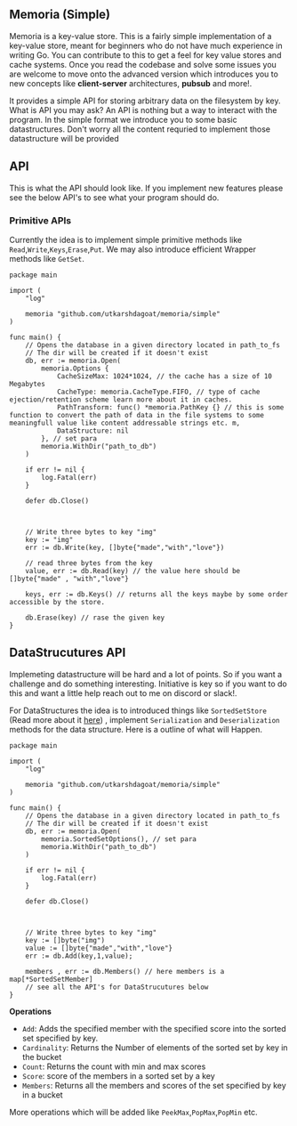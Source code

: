 ## Memoria (Simple)
Memoria is a key-value store. This is a fairly simple implementation of a key-value store, meant for beginners who do not have much experience in writing Go. You can contribute to this to get a feel for key value stores and cache systems. Once you read the codebase and solve some issues you are welcome to move onto the advanced version which introduces you to new concepts like **client-server** architectures, **pubsub** and more!.

It provides a simple API for storing arbitrary data on the filesystem by key. What is API you may ask? An API is nothing but a way to interact with the program. 
In the simple format we introduce you to some basic datastructures. Don't worry all the content 
requried to implement those datastructure will be provided



## API

This is what the API should look like. If you implement new features please see the below API's to see what your program should do.


### Primitive APIs
Currently the idea is to implement simple primitive methods like `Read`,`Write`,`Keys`,`Erase`,`Put`.
We may also introduce efficient Wrapper methods like `GetSet`.




```golang
package main

import (
    "log"

    memoria "github.com/utkarshdagoat/memoria/simple"
)

func main() {
    // Opens the database in a given directory located in path_to_fs
    // The dir will be created if it doesn't exist
    db, err := memoria.Open(
        memoria.Options {
            CacheSizeMax: 1024*1024, // the cache has a size of 10 Megabytes
            CacheType: memoria.CacheType.FIFO, // type of cache ejection/retention scheme learn more about it in caches.
            PathTransform: func() *memoria.PathKey {} // this is some function to convert the path of data in the file systems to some meaningfull value like content addressable strings etc. m,
            DataStructure: nil
        }, // set para
        memoria.WithDir("path_to_db")
    )
    
    if err != nil {
        log.Fatal(err)
    }
    
    defer db.Close()



    // Write three bytes to key "img"
    key := "img"
    err := db.Write(key, []byte{"made","with","love"})

    // read three bytes from the key
    value, err := db.Read(key) // the value here should be []byte{"made" , "with","love"}

    keys, err := db.Keys() // returns all the keys maybe by some order accessible by the store. 

    db.Erase(key) // rase the given key
}
```

## DataStrucutures API 
Implemeting datastructure will be hard and a lot of points. So if you want a challenge and do something interesting. Initiative is key so if you want to do this and want a little help reach out to me on discord or slack!.

For DataStructures the idea is to introduced things like `SortedSetStore` (Read more about it [here](https://jothipn.github.io/2023/04/07/redis-sorted-set.html)) , implement `Serialization` and `Deserialization` methods for the data structure. 
Here is a outline of what will Happen.

```golang
package main

import (
    "log"

    memoria "github.com/utkarshdagoat/memoria/simple"
)

func main() {
    // Opens the database in a given directory located in path_to_fs
    // The dir will be created if it doesn't exist
    db, err := memoria.Open(
        memoria.SortedSetOptions(), // set para
        memoria.WithDir("path_to_db")
    )
    
    if err != nil {
        log.Fatal(err)
    }
    
    defer db.Close()



    // Write three bytes to key "img"
    key := []byte("img")
    value := []byte{"made","with","love"}
    err := db.Add(key,1,value);

    members , err := db.Members() // here members is a map[*SortedSetMember] 
    // see all the API's for DataStrucutures below
}
```
**Operations**
- `Add`: Adds the specified member with the specified score into the sorted set specified by key.
- `Cardinality`: Returns the Number of elements of the sorted set by key in the bucket
- `Count`: Returns the count with min and max scores
- `Score`: score of the members in a sorted set by a key
- `Members`: Returns all the members and scores of the set specified by key in a bucket 

More operations which will be added like `PeekMax`,`PopMax`,`PopMin` etc.